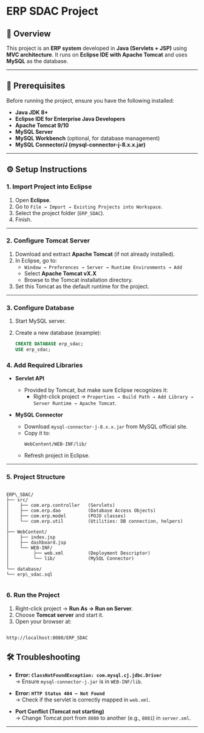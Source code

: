 # ERP SDAC Project  

## 📌 Overview  
This project is an **ERP system** developed in **Java (Servlets + JSP)** using **MVC architecture**. It runs on **Eclipse IDE with Apache Tomcat** and uses **MySQL** as the database.  

---

## 🚀 Prerequisites  
Before running the project, ensure you have the following installed:  

- **Java JDK 8+**  
- **Eclipse IDE for Enterprise Java Developers**  
- **Apache Tomcat 9/10**  
- **MySQL Server**  
- **MySQL Workbench** (optional, for database management)  
- **MySQL Connector/J (mysql-connector-j-8.x.x.jar)**  

---

## ⚙️ Setup Instructions  

### 1. Import Project into Eclipse  
1. Open **Eclipse**.  
2. Go to `File → Import → Existing Projects into Workspace`.  
3. Select the project folder (`ERP_SDAC`).  
4. Finish.  

---

### 2. Configure Tomcat Server  
1. Download and extract **Apache Tomcat** (if not already installed).  
2. In Eclipse, go to:  
   - `Window → Preferences → Server → Runtime Environments → Add`  
   - Select **Apache Tomcat vX.X**  
   - Browse to the Tomcat installation directory.  
3. Set this Tomcat as the default runtime for the project.  

---

### 3. Configure Database  
1. Start MySQL server.  
2. Create a new database (example):  

   ```sql
   CREATE DATABASE erp_sdac;
   USE erp_sdac;
   ```


### 4. Add Required Libraries  

- **Servlet API**  
  - Provided by Tomcat, but make sure Eclipse recognizes it:  
    - Right-click project → `Properties → Build Path → Add Library → Server Runtime → Apache Tomcat`.  

- **MySQL Connector**  
  - Download `mysql-connector-j-8.x.x.jar` from MySQL official site.  
  - Copy it to:  
    ```
    WebContent/WEB-INF/lib/
    ```
  - Refresh project in Eclipse.  

---

### 5. Project Structure  

````

ERP\_SDAC/
├── src/
│    ├── com.erp.controller   (Servlets)
│    ├── com.erp.dao          (Database Access Objects)
│    ├── com.erp.model        (POJO classes)
│    └── com.erp.util         (Utilities: DB connection, helpers)
│
├── WebContent/
│    ├── index.jsp
│    ├── dashboard.jsp
│    └── WEB-INF/
│         ├── web.xml         (Deployment Descriptor)
│         └── lib/            (MySQL Connector)
│
└── database/
└── erp\_sdac.sql


````

### 6. Run the Project  
1. Right-click project → **Run As → Run on Server**.  
2. Choose **Tomcat server** and start it.  
3. Open your browser at:  

```

http://localhost:8080/ERP_SDAC

```

## 🛠 Troubleshooting  
- **Error: `ClassNotFoundException: com.mysql.cj.jdbc.Driver`**  
→ Ensure `mysql-connector-j.jar` is in `WEB-INF/lib`.  

- **Error: `HTTP Status 404 – Not Found`**  
→ Check if the servlet is correctly mapped in `web.xml`.  

- **Port Conflict (Tomcat not starting)**  
→ Change Tomcat port from `8080` to another (e.g., `8081`) in `server.xml`.  

---
